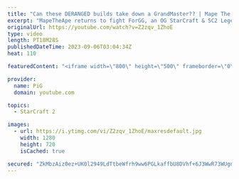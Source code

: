 ```yaml
---
title: "Can these DERANGED builds take down a GrandMaster?? | Mape The Ape #4 - StarCraft 2"
excerpt: "MapeTheApe returns to fight ForGG, an OG StarCraft & SC2 Legend! This is Maplez's #4 appearance on the PiG channel, and continues to bring out the most deranged and psychopathic builds & plays you've ever seen. I don't think MapeTheApe has ever played a serious game of SC2 in their life!  -- 🐷 Second"
originalUrl: https://youtube.com/watch?v=Z2zqv_1ZhoE
type: video
length: PT18M28S
publishedDateTime: 2023-09-06T03:04:34Z
heat: 110

featuredContent: "<iframe width=\"800\" height=\"500\" frameborder=\"0\" src=\"https://www.youtube.com/embed/Z2zqv_1ZhoE\" allow=\"accelerometer; autoplay; encrypted-media; gyroscope; picture-in-picture\" allowfullscreen></iframe>"

provider:
  name: PiG
  domain: youtube.com

topics:
  - StarCraft 2

images:
  - url: https://i.ytimg.com/vi/Z2zqv_1ZhoE/maxresdefault.jpg
    width: 1280
    height: 720
    isCached: true

secured: "ZkMbzAiz0ez+UK0l2949LdTtbeWfrh9ww6PGLkaffbU8DVhf+6J3WwR73WUgnedI6LJq33RvdGMfSq0MJCHKpgmhfv/sbUQLSa5vGNDLtdehHhD6GL3xMfcKxuAfVEDsB8BTNpzbgDHbij+Gt2B79JuIuuzkMU/vQ8ImwM7bywLPC6x62bdnra0o7nFBgEMjF8K/Cf74pJAK1RIKghZTNOl7cbEUM8Txn8oomQEmBMsyc4hJHohRDBSVMLXj3XL/UDZDTHfLc30lCp34BLk58PLl88SECiOi21JXccqhU6F94u9YUTqYAKcP7MreXvFNUzIKe/BHkcJYzB1H0jq8UGLy7bG9ailMFxZjakg1o8u2ClN7UhKKKeMKsn5VWrVo3qckXvDA+4j4kKLk+qJeaUKAoJqqXwnG3tjHzb5mmWU=;uAgYcE5GuNWjcRfIeKNuFQ=="
---
```


